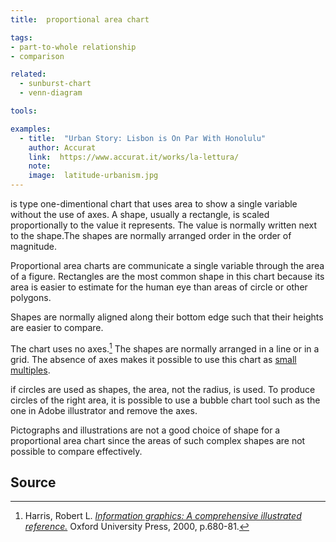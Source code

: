 ```yaml
---
title:  proportional area chart

tags:
- part-to-whole relationship
- comparison

related:
  - sunburst-chart
  - venn-diagram

tools:

examples:
  - title:  "Urban Story: Lisbon is On Par With Honolulu"
    author: Accurat
    link:  https://www.accurat.it/works/la-lettura/
    note:   
    image:  latitude-urbanism.jpg
---
```


is type one-dimentional chart that uses area to show a single variable without the use of axes. A shape, usually a rectangle, is scaled proportionally to the value it represents. The value is normally written next to the shape.The shapes are normally arranged order in the order of magnitude.

<!--more-->
Proportional area charts are communicate a single variable through the area of a figure. Rectangles are the most common shape in this chart because its area is easier to estimate for the human eye than areas of circle or other polygons.

Shapes are normally aligned along their bottom edge such that their heights are easier to compare. 

The chart uses no axes.[^harris] The shapes are normally arranged in a line or in a grid. The absence of axes makes it possible to use this chart as [small multiples](/small-multiples).

if circles are used as shapes, the area, not the radius, is used. To produce circles of the right area, it is possible to use a bubble chart tool such as the one in Adobe illustrator and remove the axes.

Pictographs and illustrations are not a good choice of shape for a proportional area chart since the areas of such complex shapes are not possible to compare effectively.

## Source
[^harris]: Harris, Robert L. [*Information graphics: A comprehensive illustrated reference.*](https://books.google.com/books?id=LT1RXREvkGIC) Oxford University Press, 2000, p.680-81.
